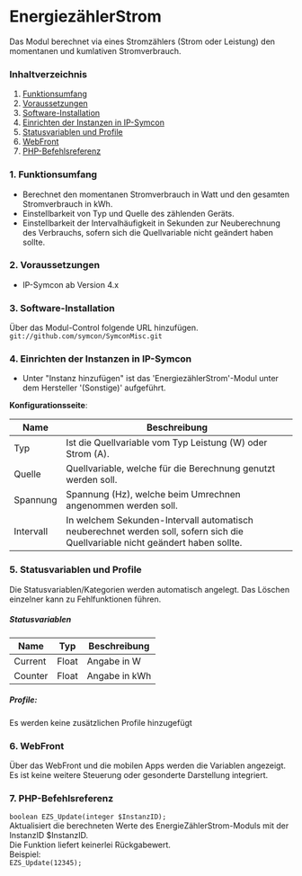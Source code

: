 # EnergiezählerStrom
Das Modul berechnet via eines Stromzählers (Strom oder Leistung) den momentanen und kumlativen Stromverbrauch.

### Inhaltverzeichnis

1. [Funktionsumfang](#1-funktionsumfang)
2. [Voraussetzungen](#2-voraussetzungen)
3. [Software-Installation](#3-software-installation)
4. [Einrichten der Instanzen in IP-Symcon](#4-einrichten-der-instanzen-in-ip-symcon)
5. [Statusvariablen und Profile](#5-statusvariablen-und-profile)
6. [WebFront](#6-webfront)
7. [PHP-Befehlsreferenz](#7-php-befehlsreferenz)

### 1. Funktionsumfang

* Berechnet den momentanen Stromverbrauch in Watt und den gesamten Stromverbrauch in kWh.
* Einstellbarkeit von Typ und Quelle des zählenden Geräts.
* Einstellbarkeit der Intervalhäufigkeit in Sekunden zur Neuberechnung des Verbrauchs, sofern sich die Quellvariable nicht geändert haben sollte.

### 2. Voraussetzungen

- IP-Symcon ab Version 4.x

### 3. Software-Installation

Über das Modul-Control folgende URL hinzufügen.  
`git://github.com/symcon/SymconMisc.git`  

### 4. Einrichten der Instanzen in IP-Symcon

- Unter "Instanz hinzufügen" ist das 'EnergiezählerStrom'-Modul unter dem Hersteller '(Sonstige)' aufgeführt.  

__Konfigurationsseite__:

Name      | Beschreibung
--------- | ---------------------------------
Typ       | Ist die Quellvariable vom Typ Leistung (W) oder Strom (A).
Quelle    | Quellvariable, welche für die Berechnung genutzt werden soll.
Spannung  | Spannung (Hz), welche beim Umrechnen angenommen werden soll.
Intervall | In welchem Sekunden-Intervall automatisch neuberechnet werden soll, sofern sich die Quellvariable nicht geändert haben sollte.


### 5. Statusvariablen und Profile

Die Statusvariablen/Kategorien werden automatisch angelegt. Das Löschen einzelner kann zu Fehlfunktionen führen.

##### Statusvariablen

Name                   | Typ     | Beschreibung
---------------------- | ------- | ----------------
Current                | Float   | Angabe in W
Counter                | Float   | Angabe in kWh

##### Profile:

Es werden keine zusätzlichen Profile hinzugefügt

### 6. WebFront

Über das WebFront und die mobilen Apps werden die Variablen angezeigt. Es ist keine weitere Steuerung oder gesonderte Darstellung integriert.

### 7. PHP-Befehlsreferenz

`boolean EZS_Update(integer $InstanzID);`  
Aktualisiert die berechneten Werte des EnergieZählerStrom-Moduls mit der InstanzID $InstanzID.  
Die Funktion liefert keinerlei Rückgabewert.  
Beispiel:  
`EZS_Update(12345);`